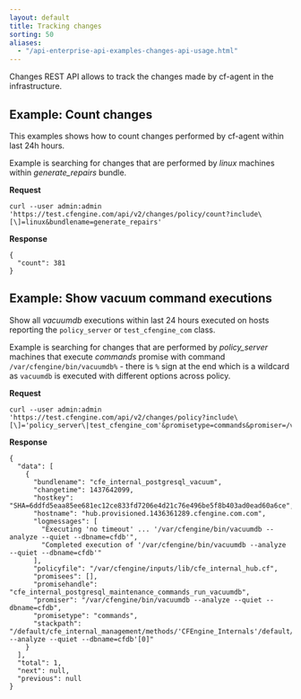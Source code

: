 ```yaml
---
layout: default
title: Tracking changes
sorting: 50
aliases:
  - "/api-enterprise-api-examples-changes-api-usage.html"
---
```


Changes REST API allows to track the changes made by cf-agent in the infrastructure.

## Example: Count changes

This examples shows how to count changes performed by cf-agent within last 24h hours.

Example is searching for changes that are performed by _linux_ machines within _generate_repairs_ bundle.

**Request**

```
curl --user admin:admin 'https://test.cfengine.com/api/v2/changes/policy/count?include\[\]=linux&bundlename=generate_repairs'
```

**Response**

```
{
  "count": 381
}
```

## Example: Show vacuum command executions

Show all _vacuumdb_ executions within last 24 hours executed on hosts reporting the `policy_server` or `test_cfengine_com` class.

Example is searching for changes that are performed by _policy_server_ machines that execute _commands_ promise with command `/var/cfengine/bin/vacuumdb%` - there is `%` sign at the end which is a wildcard as `vacuumdb` is executed with different options across policy.

**Request**

```
curl --user admin:admin 'https://test.cfengine.com/api/v2/changes/policy?include\[\]='policy_server\|test_cfengine_com'&promisetype=commands&promiser=/var/cfengine/bin/vacuumdb%'
```

**Response**

```
{
  "data": [
    {
      "bundlename": "cfe_internal_postgresql_vacuum",
      "changetime": 1437642099,
      "hostkey": "SHA=6ddfd5eaa85ee681ec12ce833fd7206e4d21c76e496be5f8b403ad0ead60a6ce",
      "hostname": "hub.provisioned.1436361289.cfengine.com.com",
      "logmessages": [
        "Executing 'no timeout' ... '/var/cfengine/bin/vacuumdb --analyze --quiet --dbname=cfdb'",
        "Completed execution of '/var/cfengine/bin/vacuumdb --analyze --quiet --dbname=cfdb'"
      ],
      "policyfile": "/var/cfengine/inputs/lib/cfe_internal_hub.cf",
      "promisees": [],
      "promisehandle": "cfe_internal_postgresql_maintenance_commands_run_vacuumdb",
      "promiser": "/var/cfengine/bin/vacuumdb --analyze --quiet --dbname=cfdb",
      "promisetype": "commands",
      "stackpath": "/default/cfe_internal_management/methods/'CFEngine_Internals'/default/cfe_internal_enterprise_main/methods/'hub'/default/cfe_internal_postgresql_vacuum/commands/'/var/cfengine/bin/vacuumdb --analyze --quiet --dbname=cfdb'[0]"
    }
  ],
  "total": 1,
  "next": null,
  "previous": null
}
```
